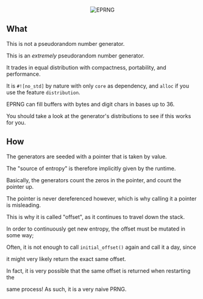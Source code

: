 <br>
<p align="center">
    <picture>
        <source media="(prefers-color-scheme: dark)" srcset="https://raw.githubusercontent.com/voidentente/eprng/main/assets/light.svg">
        <source media="(prefers-color-scheme: light)" srcset="https://raw.githubusercontent.com/voidentente/eprng/main/assets/dark.svg">
        <img alt="EPRNG" src="https://user-images.githubusercontent.com/25423296/163456779-a8556205-d0a5-45e2-ac17-42d089e3c3f8.png">
    </picture>
</p>

## What

This is not a pseudorandom number generator.

This is an _extremely_ pseudorandom number generator.

It trades in equal distribution with compactness, portability, and performance.

It is `#![no_std]` by nature with only `core` as dependency, and `alloc` if you
use the feature `distribution`.

EPRNG can fill buffers with bytes and digit chars in bases up to 36.

You should take a look at the generator's distributions to see if this works for you.

## How

The generators are seeded with a pointer that is taken by value.

The "source of entropy" is therefore implicitly given by the runtime.

Basically, the generators count the zeros in the pointer, and count the pointer up.

The pointer is never dereferenced however, which is why calling it a pointer is misleading.

This is why it is called "offset", as it continues to travel down the stack.

In order to continuously get new entropy, the offset must be mutated in some way;

Often, it is not enough to call `initial_offset()` again and call it a day, since

it might very likely return the exact same offset.

In fact, it is very possible that the same offset is returned when restarting the

same process! As such, it is a very naive PRNG.
